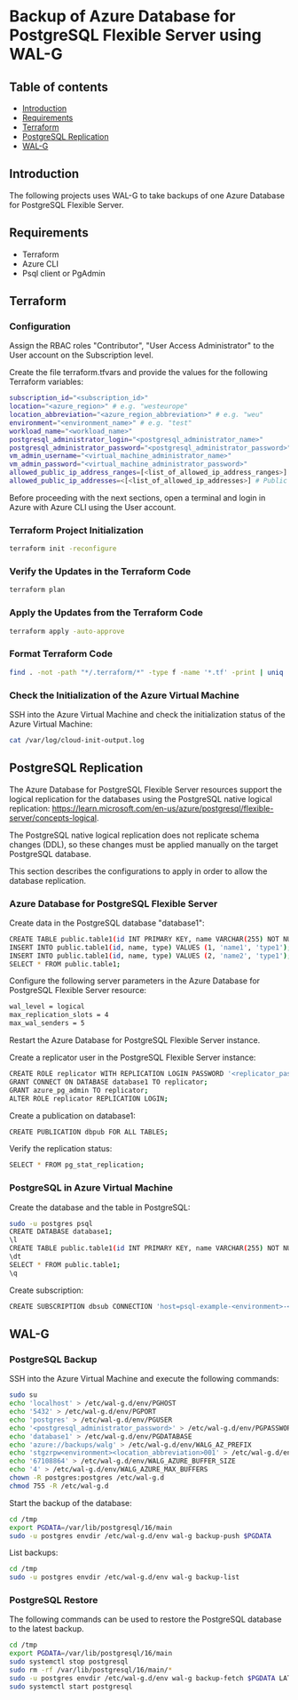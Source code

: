 # Backup of Azure Database for PostgreSQL Flexible Server using WAL-G

## Table of contents

* [Introduction](#introduction)
* [Requirements](#requirements)
* [Terraform](#terraform)
* [PostgreSQL Replication](#postgresql-replication)
* [WAL-G](#wal-g)

## Introduction

The following projects uses WAL-G to take backups of one Azure Database for PostgreSQL Flexible Server.

## Requirements

- Terraform
- Azure CLI
- Psql client or PgAdmin

## Terraform

### Configuration

Assign the RBAC roles "Contributor", "User Access Administrator" to the User account on the Subscription level.

Create the file terraform.tfvars and provide the values for the following Terraform variables:

```sh
subscription_id="<subscription_id>"
location="<azure_region>" # e.g. "westeurope"
location_abbreviation="<azure_region_abbreviation>" # e.g. "weu"
environment="<environment_name>" # e.g. "test"
workload_name="<workload_name>"
postgresql_administrator_login="<postgresql_administrator_name>"
postgresql_administrator_password="<postgresql_administrator_password>"
vm_admin_username="<virtual_machine_administrator_name>"
vm_admin_password="<virtual_machine_administrator_password>"
allowed_public_ip_address_ranges=[<list_of_allowed_ip_address_ranges>] # Public IP Address ranges allowed to access the Azure resources e.g. "1.2.3.4/32"
allowed_public_ip_addresses=<[<list_of_allowed_ip_addresses>] # Public IP Addresses allowed to access the Azure resources  e.g. "1.2.3.4"
```

Before proceeding with the next sections, open a terminal and login in Azure with Azure CLI using the User account.

### Terraform Project Initialization

```sh
terraform init -reconfigure
```

### Verify the Updates in the Terraform Code

```sh
terraform plan
```

### Apply the Updates from the Terraform Code

```sh
terraform apply -auto-approve
```

### Format Terraform Code

```sh
find . -not -path "*/.terraform/*" -type f -name '*.tf' -print | uniq | xargs -n1 terraform fmt
```

### Check the Initialization of the Azure Virtual Machine

SSH into the Azure Virtual Machine and check the initialization status of the Azure Virtual Machine:

```sh
cat /var/log/cloud-init-output.log
```

## PostgreSQL Replication

The Azure Database for PostgreSQL Flexible Server resources support the logical replication for the databases using the PostgreSQL native logical replication: https://learn.microsoft.com/en-us/azure/postgresql/flexible-server/concepts-logical.

The PostgreSQL native logical replication does not replicate schema changes (DDL), so these changes must be applied manually on the target PostgreSQL database.

This section describes the configurations to apply in order to allow the database replication.

### Azure Database for PostgreSQL Flexible Server

Create data in the PostgreSQL database "database1":

```sh
CREATE TABLE public.table1(id INT PRIMARY KEY, name VARCHAR(255) NOT NULL, type VARCHAR(255));
INSERT INTO public.table1(id, name, type) VALUES (1, 'name1', 'type1');
INSERT INTO public.table1(id, name, type) VALUES (2, 'name2', 'type1');
SELECT * FROM public.table1;
```

Configure the following server parameters in the Azure Database for PostgreSQL Flexible Server resource:

```sh
wal_level = logical
max_replication_slots = 4
max_wal_senders = 5
```

Restart the Azure Database for PostgreSQL Flexible Server instance.

Create a replicator user in the PostgreSQL Flexible Server instance:

```sh
CREATE ROLE replicator WITH REPLICATION LOGIN PASSWORD '<replicator_password>';
GRANT CONNECT ON DATABASE database1 TO replicator;
GRANT azure_pg_admin TO replicator;
ALTER ROLE replicator REPLICATION LOGIN;
```

Create a publication on database1:

```sh
CREATE PUBLICATION dbpub FOR ALL TABLES;
```

Verify the replication status:

```sh
SELECT * FROM pg_stat_replication;
```

### PostgreSQL in Azure Virtual Machine

Create the database and the table in PostgreSQL:

```sh
sudo -u postgres psql
CREATE DATABASE database1;
\l
CREATE TABLE public.table1(id INT PRIMARY KEY, name VARCHAR(255) NOT NULL, type VARCHAR(255));
\dt
SELECT * FROM public.table1;
\q
```

Create subscription:

```sh
CREATE SUBSCRIPTION dbsub CONNECTION 'host=psql-example-<environment>-<location_abbreviation>-001.postgres.database.azure.com port=5432 dbname=database1 user=replicator password=<replicator_password> sslmode=require' PUBLICATION dbpub;
```

## WAL-G

### PostgreSQL Backup

SSH into the Azure Virtual Machine and execute the following commands:

```sh
sudo su
echo 'localhost' > /etc/wal-g.d/env/PGHOST
echo '5432' > /etc/wal-g.d/env/PGPORT
echo 'postgres' > /etc/wal-g.d/env/PGUSER
echo '<postgresql_administrator_password>' > /etc/wal-g.d/env/PGPASSWORD
echo 'database1' > /etc/wal-g.d/env/PGDATABASE
echo 'azure://backups/walg' > /etc/wal-g.d/env/WALG_AZ_PREFIX
echo 'stgzrpw<environment><location_abbreviation>001' > /etc/wal-g.d/env/AZURE_STORAGE_ACCOUNT
echo '67108864' > /etc/wal-g.d/env/WALG_AZURE_BUFFER_SIZE
echo '4' > /etc/wal-g.d/env/WALG_AZURE_MAX_BUFFERS
chown -R postgres:postgres /etc/wal-g.d
chmod 755 -R /etc/wal-g.d
```

Start the backup of the database:

```sh
cd /tmp
export PGDATA=/var/lib/postgresql/16/main
sudo -u postgres envdir /etc/wal-g.d/env wal-g backup-push $PGDATA
```

List backups:

```sh
cd /tmp
sudo -u postgres envdir /etc/wal-g.d/env wal-g backup-list
```

### PostgreSQL Restore

The following commands can be used to restore the PostgreSQL database to the latest backup.

```sh
cd /tmp
export PGDATA=/var/lib/postgresql/16/main
sudo systemctl stop postgresql
sudo rm -rf /var/lib/postgresql/16/main/*
sudo -u postgres envdir /etc/wal-g.d/env wal-g backup-fetch $PGDATA LATEST
sudo systemctl start postgresql
```
